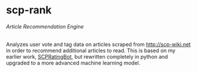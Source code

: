 # scp-rank
###### Article Recommendation Engine
Analyzes user vote and tag data on articles scraped from http://scp-wiki.net in order to recommend additional articles to read.
This is based on my earlier work, [SCPRatingBot](https://github.com/AJMansfield/SCPRatingBot), but rewritten completely in python and upgraded to a more advanced machine learning model.
